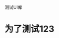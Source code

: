 <!--
 * @Descripttion: 
 * @Author: BZR
 * @Date: 2022-08-15 09:39:52
 * @LastEditTime: 2022-08-15 14:23:18
-->
<p>
    测试UI库
</p>

<h1>为了测试123</h1>